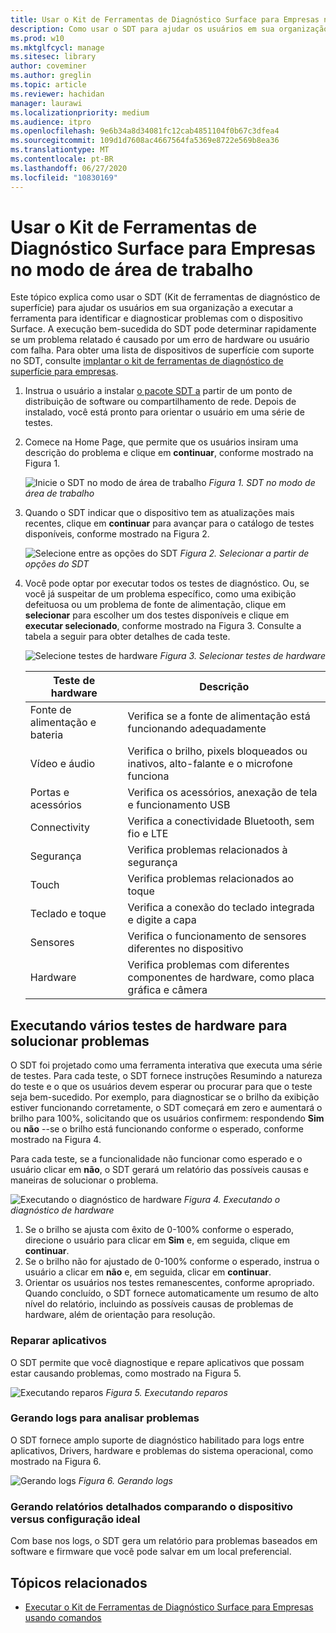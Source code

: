```yaml
---
title: Usar o Kit de Ferramentas de Diagnóstico Surface para Empresas no modo de área de trabalho
description: Como usar o SDT para ajudar os usuários em sua organização a executar a ferramenta para identificar e diagnosticar problemas com o dispositivo Surface.
ms.prod: w10
ms.mktglfcycl: manage
ms.sitesec: library
author: coveminer
ms.author: greglin
ms.topic: article
ms.reviewer: hachidan
manager: laurawi
ms.localizationpriority: medium
ms.audience: itpro
ms.openlocfilehash: 9e6b34a8d34081fc12cab4851104f0b67c3dfea4
ms.sourcegitcommit: 109d1d7608ac4667564fa5369e8722e569b8ea36
ms.translationtype: MT
ms.contentlocale: pt-BR
ms.lasthandoff: 06/27/2020
ms.locfileid: "10830169"
---
```

# Usar o Kit de Ferramentas de Diagnóstico Surface para Empresas no modo de área de trabalho

Este tópico explica como usar o SDT (Kit de ferramentas de diagnóstico de superfície) para ajudar os usuários em sua organização a executar a ferramenta para identificar e diagnosticar problemas com o dispositivo Surface. A execução bem-sucedida do SDT pode determinar rapidamente se um problema relatado é causado por um erro de hardware ou usuário com falha. Para obter uma lista de dispositivos de superfície com suporte no SDT, consulte [implantar o kit de ferramentas de diagnóstico de superfície para empresas](surface-diagnostic-toolkit-business.md).


1. Instrua o usuário a instalar [o pacote SDT a](surface-diagnostic-toolkit-business.md#create-custom-sdt) partir de um ponto de distribuição de software ou compartilhamento de rede. Depois de instalado, você está pronto para orientar o usuário em uma série de testes. 

2. Comece na Home Page, que permite que os usuários insiram uma descrição do problema e clique em **continuar**, conforme mostrado na Figura 1.

    ![Inicie o SDT no modo de área de trabalho ](images/sdt-desk-1.png)
 *Figura 1. SDT no modo de área de trabalho*

3. Quando o SDT indicar que o dispositivo tem as atualizações mais recentes, clique em **continuar** para avançar para o catálogo de testes disponíveis, conforme mostrado na Figura 2.

    ![Selecione entre as opções do SDT ](images/sdt-desk-2.png)
 *Figura 2. Selecionar a partir de opções do SDT*

4. Você pode optar por executar todos os testes de diagnóstico. Ou, se você já suspeitar de um problema específico, como uma exibição defeituosa ou um problema de fonte de alimentação, clique em **selecionar** para escolher um dos testes disponíveis e clique em **executar selecionado**, conforme mostrado na Figura 3. Consulte a tabela a seguir para obter detalhes de cada teste. 

    ![Selecione testes de hardware ](images/sdt-desk-3.png)
 *Figura 3. Selecionar testes de hardware*

    Teste de hardware | Descrição
    --- | ---
    Fonte de alimentação e bateria |  Verifica se a fonte de alimentação está funcionando adequadamente
    Vídeo e áudio   | Verifica o brilho, pixels bloqueados ou inativos, alto-falante e o microfone funciona
    Portas e acessórios   | Verifica os acessórios, anexação de tela e funcionamento USB
    Connectivity |  Verifica a conectividade Bluetooth, sem fio e LTE
    Segurança    | Verifica problemas relacionados à segurança
    Touch   | Verifica problemas relacionados ao toque
    Teclado e toque |    Verifica a conexão do teclado integrada e digite a capa
    Sensores | Verifica o funcionamento de sensores diferentes no dispositivo
    Hardware |  Verifica problemas com diferentes componentes de hardware, como placa gráfica e câmera





<span id="multiple" />

## Executando vários testes de hardware para solucionar problemas

O SDT foi projetado como uma ferramenta interativa que executa uma série de testes. Para cada teste, o SDT fornece instruções Resumindo a natureza do teste e o que os usuários devem esperar ou procurar para que o teste seja bem-sucedido. Por exemplo, para diagnosticar se o brilho da exibição estiver funcionando corretamente, o SDT começará em zero e aumentará o brilho para 100%, solicitando que os usuários confirmem: respondendo **Sim** ou **não** --se o brilho está funcionando conforme o esperado, conforme mostrado na Figura 4. 

Para cada teste, se a funcionalidade não funcionar como esperado e o usuário clicar em **não**, o SDT gerará um relatório das possíveis causas e maneiras de solucionar o problema. 

![Executando o diagnóstico de hardware ](images/sdt-desk-4.png)
 *Figura 4. Executando o diagnóstico de hardware*

1. Se o brilho se ajusta com êxito de 0-100% conforme o esperado, direcione o usuário para clicar em **Sim** e, em seguida, clique em **continuar**. 
2. Se o brilho não for ajustado de 0-100% conforme o esperado, instrua o usuário a clicar em **não** e, em seguida, clicar em **continuar**. 
3. Orientar os usuários nos testes remanescentes, conforme apropriado. Quando concluído, o SDT fornece automaticamente um resumo de alto nível do relatório, incluindo as possíveis causas de problemas de hardware, além de orientação para resolução.


### Reparar aplicativos

O SDT permite que você diagnostique e repare aplicativos que possam estar causando problemas, como mostrado na Figura 5.

![Executando reparos ](images/sdt-desk-5.png)
 *Figura 5. Executando reparos*
<span id="logs" />

### Gerando logs para analisar problemas 

O SDT fornece amplo suporte de diagnóstico habilitado para logs entre aplicativos, Drivers, hardware e problemas do sistema operacional, como mostrado na Figura 6.

![Gerando logs ](images/sdt-desk-6.png)
 *Figura 6. Gerando logs*

<span id="detailed-report" />

### Gerando relatórios detalhados comparando o dispositivo versus configuração ideal

Com base nos logs, o SDT gera um relatório para problemas baseados em software e firmware que você pode salvar em um local preferencial.

## Tópicos relacionados

- [Executar o Kit de Ferramentas de Diagnóstico Surface para Empresas usando comandos](surface-diagnostic-toolkit-command-line.md)

